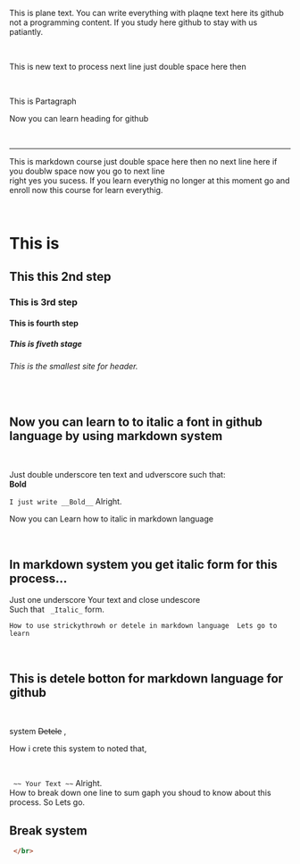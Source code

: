 <!--this is comment-->

This is plane text.
You can write everything with plaqne text here its github not a programming content. 
If you study here github to stay with us patiantly.



 </br>

 
This is new text to process next line just double space   here  then 



 </br>


<p> This is Partagraph</p>

Now you can learn heading for github


 </br>


---
This is markdown course  just double space here
then no next line here if you doublw space now you go to next line  
right yes you sucess. If you learn everythig no longer at this moment go and enroll now this course for learn everythig.


 </br>

# This is 
## This this 2nd step
### This is 3rd step
#### This is fourth step
##### This is fiveth stage
###### This is the smallest site for header.



 </br>

## Now you can learn to to italic a font in github language by using markdown system




 </br>

Just double underscore ten text and udverscore such that:  
 __Bold__ 

 `` I just write __Bold__ `` Alright.

 Now you can Learn how to italic in markdown language

 

 </br>


  ## In markdown system you get italic form for this process...

  Just one underscore Your text and close undescore  
   Such that
    ``  _Italic_ `` form.

    How to use strickythrowh or detele in markdown language  Lets go to learn


 </br>

## This is detele botton for markdown language for github 



 </br>

system ~~Detele~~ ,

How i crete this system to noted that,



 </br>

`` ~~ Your Text ~~`` Alright.  
How to break down one line to sum gaph you shoud to know about this process.
So Lets go.


## Break system 

```html 
 </br>
  ```

  